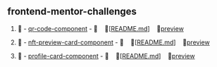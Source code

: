 ## frontend-mentor-challenges

1. 🌟 - [qr-code-component](/qr-code-component) - 🌟 &nbsp;&nbsp;&nbsp;📄[[README.md](/qr-code-component/README.md)] &nbsp;&nbsp;&nbsp;🔗[preview](https://lisztomania23.github.io/frontend-mentor-challenges/qr-code-component/)

2. 🌟 - [nft-preview-card-component](/nft-preview-card-component) - 🌟 &nbsp;&nbsp;&nbsp;📄[[README.md](/nft-preview-card-component/README.md)] &nbsp;&nbsp;&nbsp;🔗[preview](https://lisztomania23.github.io/frontend-mentor-challenges/nft-preview-card-component/)

3. 🌟 - [profile-card-component](/profile-card-component) - 🌟 &nbsp;&nbsp;&nbsp;📄[[README.md](/profile-card-component/README.md)] &nbsp;&nbsp;&nbsp;🔗[preview](https://lisztomania23.github.io/frontend-mentor-challenges/profile-card-component/)
